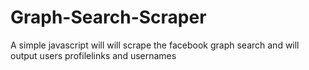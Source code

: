 Graph-Search-Scraper
====================

A simple javascript will will scrape the facebook graph search and will output users profilelinks and usernames
